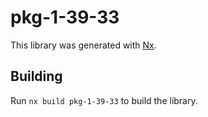 # pkg-1-39-33

This library was generated with [Nx](https://nx.dev).

## Building

Run `nx build pkg-1-39-33` to build the library.
